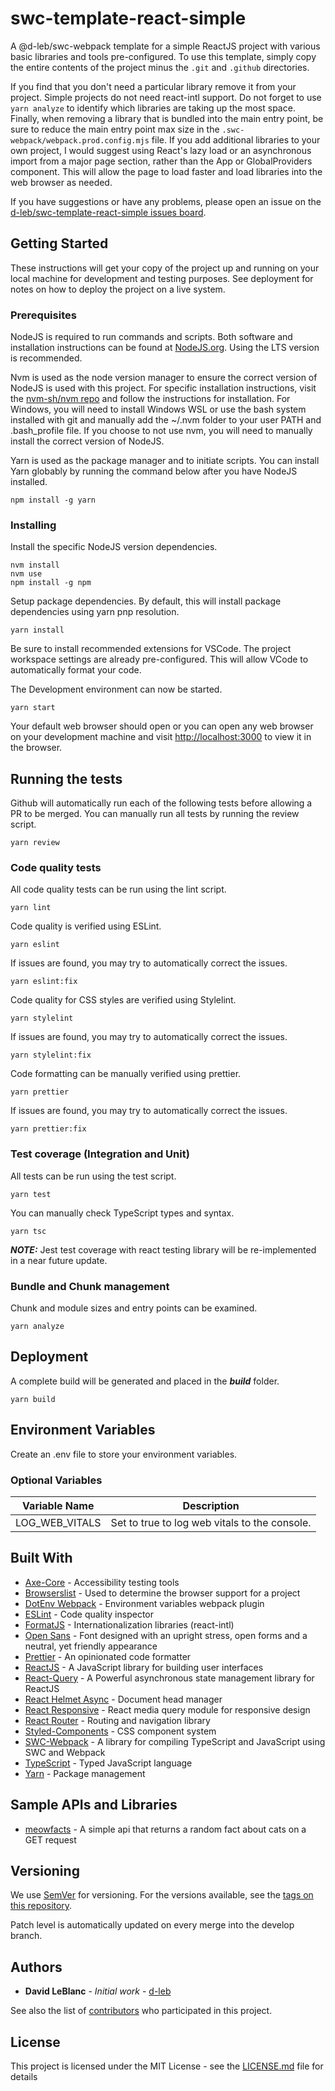 # swc-template-react-simple

A @d-leb/swc-webpack template for a simple ReactJS project with various basic libraries and tools pre-configured. To use this template, simply copy the entire contents of the project minus
the ```.git``` and ```.github``` directories.

If you find that you don't need a particular library remove it from your project. Simple projects do not need react-intl support. Do not forget to use ```yarn analyze``` to identify which libraries
are taking up the most space. Finally, when removing a library that is bundled into the main entry point, be sure to reduce the main entry point max size in the
```.swc-webpack/webpack.prod.config.mjs``` file. If you add additional libraries to your own project, I would suggest using React's lazy load or an asynchronous import from a major page section,
rather than the App or GlobalProviders component. This will allow the page to load faster and load libraries into the web browser as needed.

If you have suggestions or have any problems, please open an issue on the [d-leb/swc-template-react-simple issues board](https://github.com/d-leb/swc-template-react-simple/issues).

## Getting Started

These instructions will get your copy of the project up and running on your local machine for development and testing purposes. See deployment for notes on how to deploy the project on a live system.

### Prerequisites

NodeJS is required to run commands and scripts. Both software and installation instructions can be found at [NodeJS.org](https://nodejs.org/). Using the LTS version is recommended.

Nvm is used as the node version manager to ensure the correct version of NodeJS is used with this project. For specific installation instructions, visit the
[nvm-sh/nvm repo](https://github.com/nvm-sh/nvm) and follow the instructions for installation. For Windows, you will need to install Windows WSL or use the bash system installed with git and manually
add the ~/.nvm folder to your user PATH and .bash_profile file. If you choose to not use nvm, you will need to manually install the correct version of NodeJS.

Yarn is used as the package manager and to initiate scripts. You can install Yarn globably by running the command below after you have NodeJS installed.

```
npm install -g yarn
```

### Installing

Install the specific NodeJS version dependencies.

```
nvm install
nvm use
npm install -g npm
```

Setup package dependencies. By default, this will install package dependencies using yarn pnp resolution.

```
yarn install
```

Be sure to install recommended extensions for VSCode. The project workspace settings are already pre-configured. This will allow VCode to automatically format your code.

The Development environment can now be started.

```
yarn start
```

Your default web browser should open or you can open any web browser on your development machine and visit [http://localhost:3000](http://localhost:3000) to view it in the browser.

## Running the tests

Github will automatically run each of the following tests before allowing a PR to be merged. You can manually run all tests by running the review script.

```
yarn review
```

### Code quality tests

All code quality tests can be run using the lint script.

```
yarn lint
```

Code quality is verified using ESLint.

```
yarn eslint
```

If issues are found, you may try to automatically correct the issues.

```
yarn eslint:fix
```

Code quality for CSS styles are verified using Stylelint.

```
yarn stylelint
```

If issues are found, you may try to automatically correct the issues.

```
yarn stylelint:fix
```

Code formatting can be manually verified using prettier.

```
yarn prettier
```

If issues are found, you may try to automatically correct the issues.

```
yarn prettier:fix
```

### Test coverage (Integration and Unit)

All tests can be run using the test script.

```
yarn test
```

You can manually check TypeScript types and syntax.

```
yarn tsc
```

***NOTE:*** Jest test coverage with react testing library will be re-implemented in a near future update.

### Bundle and Chunk management

Chunk and module sizes and entry points can be examined.

```
yarn analyze
```

## Deployment

A complete build will be generated and placed in the ***build*** folder.

```
yarn build
```

## Environment Variables

Create an .env file to store your environment variables.

### Optional Variables

| Variable Name | Description |
| --- | --- |
| LOG_WEB_VITALS | Set to true to log web vitals to the console. |

## Built With

- [Axe-Core](https://www.deque.com/axe/) - Accessibility testing tools
- [Browserslist](https://github.com/browserslist/browserslist) - Used to determine the browser support for a project
- [DotEnv Webpack](https://github.com/mrsteele/dotenv-webpack/) - Environment variables webpack plugin
- [ESLint](https://eslint.org/) - Code quality inspector
- [FormatJS](https://formatjs.io/) - Internationalization libraries (react-intl)
- [Open Sans](https://fonts.google.com/specimen/Open+Sans) - Font designed with an upright stress, open forms and a neutral, yet friendly appearance
- [Prettier](https://prettier.io/) - An opinionated code formatter
- [ReactJS](https://reactjs.org/) - A JavaScript library for building user interfaces
- [React-Query](https://tanstack.com/query) - A Powerful asynchronous state management library for ReactJS
- [React Helmet Async](https://github.com/staylor/react-helmet-async) - Document head manager
- [React Responsive](https://github.com/contra/react-responsive) - React media query module for responsive design
- [React Router](https://reactrouter.com/) - Routing and navigation library
- [Styled-Components](https://styled-components.com/) - CSS component system
- [SWC-Webpack](https://github.com/d-leb/swc-webpack) - A library for compiling TypeScript and JavaScript using SWC and Webpack
- [TypeScript](https://www.typescriptlang.org/) - Typed JavaScript language
- [Yarn](https://yarnpkg.com/) - Package management

## Sample APIs and Libraries

- [meowfacts](https://github.com/wh-iterabb-it/meowfacts) - A simple api that returns a random fact about cats on a GET request

## Versioning

We use [SemVer](http://semver.org/) for versioning. For the versions available, see the [tags on this repository](https://github.com/your/project/tags).

Patch level is automatically updated on every merge into the develop branch.

## Authors

- **David LeBlanc** - _Initial work_ - [d-leb](https://github.com/d-leb)

See also the list of [contributors](https://github.com/d-leb/swc-template-react-simple/graphs/contributors) who participated in this project.

## License

This project is licensed under the MIT License - see the [LICENSE.md](LICENSE.md) file for details
